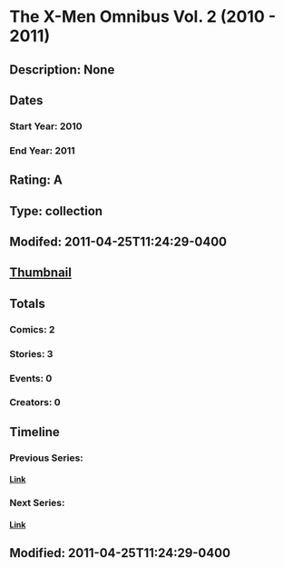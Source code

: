 # The X-Men Omnibus Vol. 2 (2010 - 2011)
## Description: None
## Dates
### Start Year: 2010
### End Year: 2011
## Rating: A
## Type: collection
## Modifed: 2011-04-25T11:24:29-0400
## [Thumbnail](http://i.annihil.us/u/prod/marvel/i/mg/e/90/4cbc7a911c0cc.jpg)
## Totals
### Comics: 2
### Stories: 3
### Events: 0
### Creators: 0
## Timeline
### Previous Series: 
#### [Link]()
### Next Series: 
#### [Link]()
## Modified: 2011-04-25T11:24:29-0400